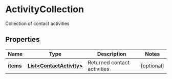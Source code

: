 

# ActivityCollection

Collection of contact activities

## Properties

| Name | Type | Description | Notes |
|------------ | ------------- | ------------- | -------------|
|**items** | [**List&lt;ContactActivity&gt;**](ContactActivity.md) | Returned contact activities |  [optional] |



